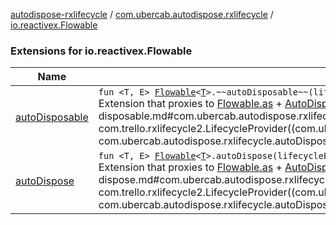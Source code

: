 [autodispose-rxlifecycle](../../index.md) / [com.ubercab.autodispose.rxlifecycle](../index.md) / [io.reactivex.Flowable](./index.md)

### Extensions for io.reactivex.Flowable

| Name | Summary |
|---|---|
| [autoDisposable](auto-disposable.md) | `fun <T, E> `[`Flowable`](http://reactivex.io/RxJava/2.x/javadoc/io/reactivex/Flowable.html)`<`[`T`](auto-disposable.md#T)`>.~~autoDisposable~~(lifecycleProvider: LifecycleProvider<`[`E`](auto-disposable.md#E)`>, event: `[`E`](auto-disposable.md#E)`? = null): FlowableSubscribeProxy<`[`T`](auto-disposable.md#T)`>`<br>Extension that proxies to [Flowable.as](http://reactivex.io/RxJava/2.x/javadoc/io/reactivex/Flowable.html) + [AutoDispose.autoDisposable](#) and takes an [event](auto-disposable.md#com.ubercab.autodispose.rxlifecycle$autoDisposable(io.reactivex.Flowable((com.ubercab.autodispose.rxlifecycle.autoDisposable.T)), com.trello.rxlifecycle2.LifecycleProvider((com.ubercab.autodispose.rxlifecycle.autoDisposable.E)), com.ubercab.autodispose.rxlifecycle.autoDisposable.E)/event) when subscription will be disposed. |
| [autoDispose](auto-dispose.md) | `fun <T, E> `[`Flowable`](http://reactivex.io/RxJava/2.x/javadoc/io/reactivex/Flowable.html)`<`[`T`](auto-dispose.md#T)`>.autoDispose(lifecycleProvider: LifecycleProvider<`[`E`](auto-dispose.md#E)`>, event: `[`E`](auto-dispose.md#E)`? = null): FlowableSubscribeProxy<`[`T`](auto-dispose.md#T)`>`<br>Extension that proxies to [Flowable.as](http://reactivex.io/RxJava/2.x/javadoc/io/reactivex/Flowable.html) + [AutoDispose.autoDisposable](#) and takes an [event](auto-dispose.md#com.ubercab.autodispose.rxlifecycle$autoDispose(io.reactivex.Flowable((com.ubercab.autodispose.rxlifecycle.autoDispose.T)), com.trello.rxlifecycle2.LifecycleProvider((com.ubercab.autodispose.rxlifecycle.autoDispose.E)), com.ubercab.autodispose.rxlifecycle.autoDispose.E)/event) when subscription will be disposed. |
